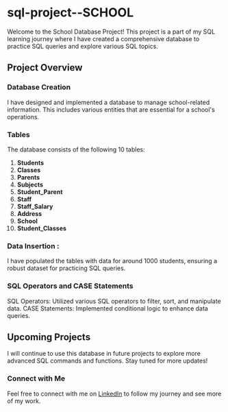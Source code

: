 # sql-project--SCHOOL

Welcome to the School Database Project! This project is a part of my SQL learning journey where I have created a comprehensive database to practice SQL queries and explore various SQL topics.

## Project Overview
### Database Creation
I have designed and implemented a database to manage school-related information. This includes various entities that are essential for a school's operations.

### Tables
The database consists of the following 10 tables:

1. **Students**
2. **Classes**
3. **Parents**
4. **Subjects**
5. **Student_Parent**
6. **Staff**
7. **Staff_Salary**
8. **Address**
9. **School**
10. **Student_Classes**


### Data Insertion : 
I have populated the tables with data for around 1000 students, ensuring a robust dataset for practicing SQL queries.

### SQL Operators and CASE Statements
SQL Operators: Utilized various SQL operators to filter, sort, and manipulate data.
CASE Statements: Implemented conditional logic to enhance data queries.

## Upcoming Projects
I will continue to use this database in future projects to explore more advanced SQL commands and functions. Stay tuned for more updates!

### Connect with Me
Feel free to connect with me on [LinkedIn](https://www.linkedin.com/in/ayshath-lubna-16561226b) to follow my journey and see more of my work.


